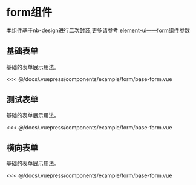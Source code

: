 # form组件

本组件基于nb-design进行二次封装,更多请参考
<a href="https://element.eleme.io/#/zh-CN/component/form" target="_blank">element-ui——form组件</a>参数

## 基础表单

基础的表单展示用法。

<demo-block>
  <example-form-base-form slot="source"></example-form-base-form>
  <<< @/docs/.vuepress/components/example/form/base-form.vue
</demo-block>

## 测试表单

基础的表单展示用法。

<demo-block>
  <example-form-base-form slot="source"></example-form-base-form>
  <<< @/docs/.vuepress/components/example/form/base-form.vue
</demo-block>

## 横向表单

基础的表单展示用法。

<demo-block>
  <example-form-base-form slot="source"></example-form-base-form>
  <<< @/docs/.vuepress/components/example/form/base-form.vue
</demo-block>